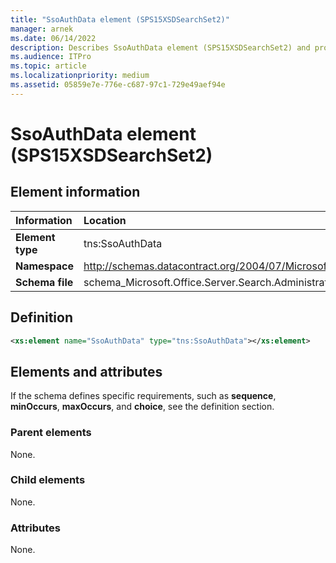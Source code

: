 ```yaml
---
title: "SsoAuthData element (SPS15XSDSearchSet2)"
manager: arnek
ms.date: 06/14/2022
description: Describes SsoAuthData element (SPS15XSDSearchSet2) and provides information on elements and attributes.
ms.audience: ITPro
ms.topic: article
ms.localizationpriority: medium
ms.assetid: 05859e7e-776e-c687-97c1-729e49aef94e
---
```


# SsoAuthData element (SPS15XSDSearchSet2)



## Element information

|Information|Location|
|:-----|:-----|
|**Element type** <br/> |tns:SsoAuthData  <br/> |
|**Namespace** <br/> |http://schemas.datacontract.org/2004/07/Microsoft.Office.Server.Search.Administration  <br/> |
|**Schema file** <br/> |schema_Microsoft.Office.Server.Search.Administration.xsd  <br/> |

## Definition

```XML
<xs:element name="SsoAuthData" type="tns:SsoAuthData"></xs:element>

```

## Elements and attributes

If the schema defines specific requirements, such as **sequence**, **minOccurs**, **maxOccurs**, and **choice**, see the definition section.

### Parent elements

None.

### Child elements

None.

### Attributes

None.
